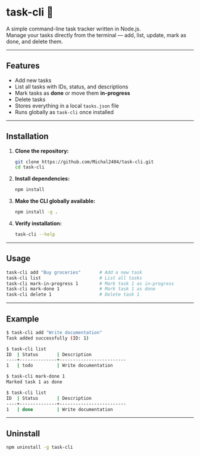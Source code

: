 # task-cli 📝

A simple command-line task tracker written in Node.js.  
Manage your tasks directly from the terminal — add, list, update, mark as done, and delete them.

---

## Features

- Add new tasks  
- List all tasks with IDs, status, and descriptions  
- Mark tasks as **done** or move them **in-progress**  
- Delete tasks  
- Stores everything in a local `tasks.json` file  
- Runs globally as `task-cli` once installed  

---

## Installation

1. **Clone the repository:**
   ```bash
   git clone https://github.com/Michal2404/task-cli.git
   cd task-cli
   ```

2. **Install dependencies:**
   ```bash
   npm install
   ```

3. **Make the CLI globally available:**
   ```bash
   npm install -g .
   ```

4. **Verify installation:**
   ```bash
   task-cli --help
   ```

---

## Usage

```bash
task-cli add "Buy groceries"       # Add a new task
task-cli list                      # List all tasks
task-cli mark-in-progress 1        # Mark task 1 as in-progress
task-cli mark-done 1               # Mark task 1 as done
task-cli delete 1                  # Delete task 1
```

---

## Example

```bash
$ task-cli add "Write documentation"
Task added successfully (ID: 1)

$ task-cli list
ID  | Status       | Description
----+--------------+-------------------------
1   | todo         | Write documentation

$ task-cli mark-done 1
Marked task 1 as done

$ task-cli list
ID  | Status       | Description
----+--------------+-------------------------
1   | done         | Write documentation
```

---

## Uninstall

```bash
npm uninstall -g task-cli
```
